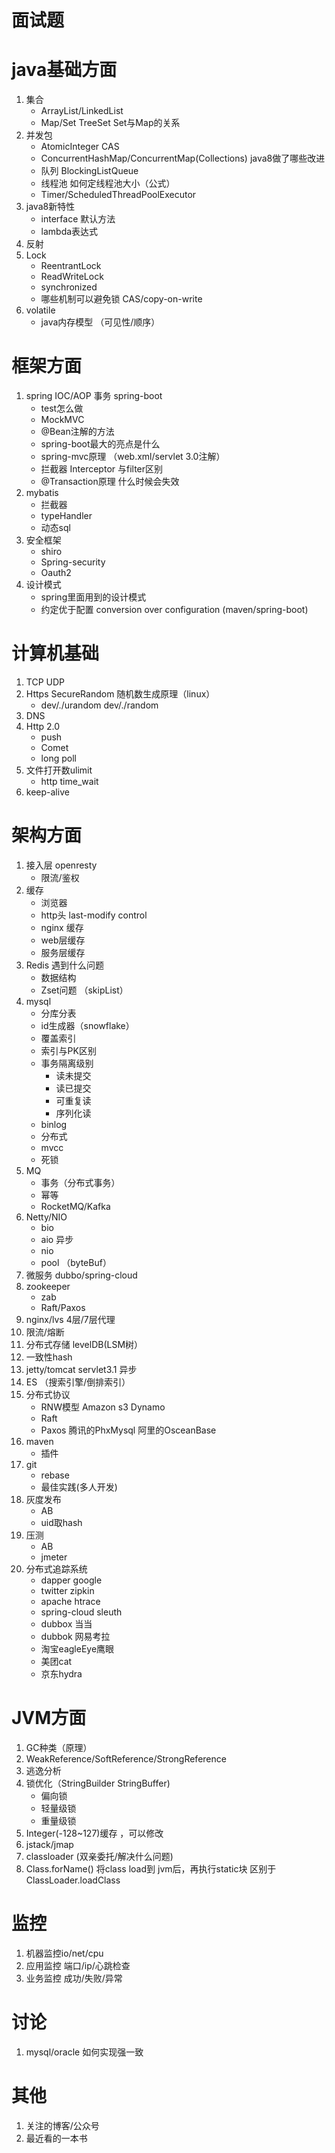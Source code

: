 # 面试题

# java基础方面
1. 集合 
	- ArrayList/LinkedList
	- Map/Set TreeSet Set与Map的关系
2. 并发包
	- AtomicInteger  CAS
	- ConcurrentHashMap/ConcurrentMap(Collections) java8做了哪些改进
	- 队列 BlockingListQueue
	- 线程池 如何定线程池大小（公式）
	- Timer/ScheduledThreadPoolExecutor
3. java8新特性
	- interface 默认方法
	- lambda表达式
4. 反射
5. Lock
	- ReentrantLock
	- ReadWriteLock
	- synchronized
	- 哪些机制可以避免锁  CAS/copy-on-write
6. volatile
	- java内存模型  （可见性/顺序）




# 框架方面
1. spring IOC/AOP 事务 spring-boot
	- test怎么做
	- MockMVC
	- @Bean注解的方法
	- spring-boot最大的亮点是什么
	- spring-mvc原理 （web.xml/servlet 3.0注解）
	- 拦截器 Interceptor 与filter区别
	- @Transaction原理  什么时候会失效
2. mybatis 
	- 拦截器 
	- typeHandler 
	- 动态sql
3. 安全框架
	- shiro
	- Spring-security
	- Oauth2
4. 设计模式
	- spring里面用到的设计模式
	- 约定优于配置 conversion over configuration  (maven/spring-boot)


# 计算机基础
1. TCP UDP
2. Https SecureRandom 随机数生成原理（linux）
	- dev/./urandom dev/./random
3. DNS
4. Http 2.0
	- push
	- Comet
	- long poll
5. 文件打开数ulimit
	- http time_wait
6. keep-alive



# 架构方面
1. 接入层 openresty
	- 限流/鉴权
2. 缓存
	- 浏览器
	- http头 last-modify control
	- nginx 缓存
	- web层缓存
	- 服务层缓存
3. Redis 遇到什么问题
	- 数据结构
	- Zset问题 （skipList）
4. mysql
	- 分库分表
	- id生成器（snowflake）
	- 覆盖索引
	- 索引与PK区别
	- 事务隔离级别
		- 读未提交
		- 读已提交
		- 可重复读
		- 序列化读
	- binlog
	- 分布式
	- mvcc
	- 死锁
5. MQ
	- 事务（分布式事务）
	- 幂等
	- RocketMQ/Kafka
6. Netty/NIO
	- bio
	- aio 异步
	- nio
	- pool  （byteBuf）
7. 微服务 dubbo/spring-cloud
8. zookeeper
	- zab
	- Raft/Paxos
9. nginx/lvs 4层/7层代理
10. 限流/熔断
11. 分布式存储  levelDB(LSM树）
12. 一致性hash
13. jetty/tomcat  servlet3.1 异步
14. ES （搜索引擎/倒排索引）
15. 分布式协议
	- RNW模型 Amazon s3 Dynamo 
	- Raft
	- Paxos 腾讯的PhxMysql  阿里的OsceanBase
16. maven
	- 插件
17. git
	- rebase
	- 最佳实践(多人开发)
18. 灰度发布
	- AB
	- uid取hash
19. 压测
	- AB
	- jmeter
20. 分布式追踪系统
	- dapper  google
	- twitter zipkin
	- apache htrace
	- spring-cloud sleuth
	- dubbox 当当
	- dubbok 网易考拉
	- 淘宝eagleEye鹰眼
	- 美团cat
	- 京东hydra



# JVM方面
1. GC种类（原理）
2. WeakReference/SoftReference/StrongReference
3. 逃逸分析
4. 锁优化（StringBuilder StringBuffer) 
	- 偏向锁
	- 轻量级锁
	- 重量级锁
5. Integer(-128~127)缓存 ，可以修改
6. jstack/jmap
7. classloader (双亲委托/解决什么问题)
8. Class.forName() 将class load到 jvm后，再执行static块 区别于ClassLoader.loadClass



# 监控
1. 机器监控io/net/cpu
2. 应用监控 端口/ip/心跳检查
3. 业务监控 成功/失败/异常


# 讨论
1. mysql/oracle 如何实现强一致



# 其他
1. 关注的博客/公众号
2. 最近看的一本书

